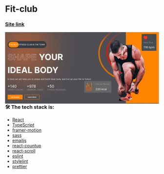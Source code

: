# Fit-club

### [Site link](https://62c5f944665aa900099a360d--luxury-chebakia-bb357f.netlify.app/)

<kbd>
  <img align="right" alt="img" src="src/assets/git-bg.png"  />
</kbd>

### 🛠 The tech stack is:

- [React](https://reactjs.org/)
- [TypeScript](https://www.typescriptlang.org/)
- [framer-motion](https://www.framer.com/motion/)
- [sass](https://ru.wikipedia.org/wiki/Sass)
- [emailjs](https://www.emailjs.com/)
- [react-countup](https://www.npmjs.com/package/react-countup)
- [react-scroll](https://www.npmjs.com/package/react-scroll)
- [eslint](https://eslint.org/)
- [stylelint](https://stylelint.io/)
- [prettier](https://prettier.io/)
